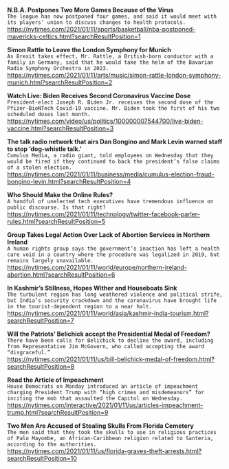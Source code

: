 **N.B.A. Postpones Two More Games Because of the Virus**\
`The league has now postponed four games, and said it would meet with its players’ union to discuss changes to health protocols.`\
https://nytimes.com/2021/01/11/sports/basketball/nba-postponed-mavericks-celtics.html?searchResultPosition=1

**Simon Rattle to Leave the London Symphony for Munich**\
`As Brexit takes effect, Mr. Rattle, a British-born conductor with a family in Germany, said that he would take the helm of the Bavarian Radio Symphony Orchestra in 2023.`\
https://nytimes.com/2021/01/11/arts/music/simon-rattle-london-symphony-munich.html?searchResultPosition=2

**Watch Live: Biden Receives Second Coronavirus Vaccine Dose**\
`President-elect Joseph R. Biden Jr. receives the second dose of the Pfizer-BioNTech Covid-19 vaccine. Mr. Biden took the first of his two scheduled doses last month.`\
https://nytimes.com/video/us/politics/100000007544700/live-biden-vaccine.html?searchResultPosition=3

**The talk radio network that airs Dan Bongino and Mark Levin warned staff to stop ‘dog-whistle talk.’**\
`Cumulus Media, a radio giant, told employees on Wednesday that they would be fired if they continued to back the president’s false claims of a stolen election.`\
https://nytimes.com/2021/01/11/business/media/cumulus-election-fraud-bongino-levin.html?searchResultPosition=4

**Who Should Make the Online Rules?**\
`A handful of unelected tech executives have tremendous influence on public discourse. Is that right?`\
https://nytimes.com/2021/01/11/technology/twitter-facebook-parler-rules.html?searchResultPosition=5

**Group Takes Legal Action Over Lack of Abortion Services in Northern Ireland**\
`A human rights group says the government’s inaction has left a health care void in a country where the procedure was legalized in 2019, but remains largely unavailable.`\
https://nytimes.com/2021/01/11/world/europe/northern-ireland-abortion.html?searchResultPosition=6

**In Kashmir’s Stillness, Hopes Wither and Houseboats Sink**\
`The turbulent region has long weathered violence and political strife, but India’s security crackdown and the coronavirus have brought life in the tourist-dependent region to a near halt.`\
https://nytimes.com/2021/01/11/world/asia/kashmir-india-tourism.html?searchResultPosition=7

**Will the Patriots’ Belichick accept the Presidential Medal of Freedom?**\
`There have been calls for Belichick to decline the award, including from Representative Jim McGovern, who called accepting the award “disgraceful.”`\
https://nytimes.com/2021/01/11/us/bill-belichick-medal-of-freedom.html?searchResultPosition=8

**Read the Article of Impeachment**\
`House Democrats on Monday introduced an article of impeachment charging President Trump with “high crimes and misdemeanors” for inciting the mob that assaulted the Capitol on Wednesday.`\
https://nytimes.com/interactive/2021/01/11/us/articles-impeachment-trump.html?searchResultPosition=9

**Two Men Are Accused of Stealing Skulls From Florida Cemetery**\
`The men said that they took the skulls to use in religious practices of Palo Mayombe, an African-Caribbean religion related to Santeria, according to the authorities.`\
https://nytimes.com/2021/01/11/us/florida-graves-theft-arrests.html?searchResultPosition=10

